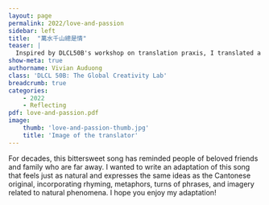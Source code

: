 ```yaml
---
layout: page
permalink: 2022/love-and-passion
sidebar: left
title:  "萬水千山總是情"
teaser: | 
  Inspired by DLCL50B's workshop on translation praxis, I translated a beloved song from Hong Kong that I grew up listening to. Released in 1982 and performed by 汪明荃, 萬水千山總是情 translates literally to "Love through tens of thousands of rivers and thousands of mountains". Drawing on elements of classical Chinese poetry, the song paints love as a natural phenomenon, both evolving and persisting through space and time like any river or mountain. 
show-meta: true
authorname: Vivian Auduong
class: 'DLCL 50B: The Global Creativity Lab'
breadcrumb: true
categories:
    - 2022
    - Reflecting
pdf: love-and-passion.pdf
image:
    thumb: 'love-and-passion-thumb.jpg'
    title: 'Image of the translator'
---
```


For decades, this bittersweet song has reminded people of beloved friends and family who are far away. I wanted to write an adaptation of this song that feels just as natural and expresses the same ideas as the Cantonese original, incorporating rhyming, metaphors, turns of phrases, and imagery related to natural phenomena. I hope you enjoy my adaptation! 